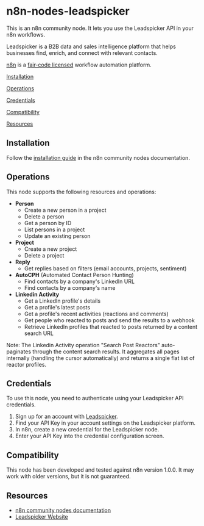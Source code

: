 # **n8n-nodes-leadspicker**

This is an n8n community node. It lets you use the Leadspicker API in your n8n workflows.

Leadspicker is a B2B data and sales intelligence platform that helps businesses find, enrich, and connect with relevant contacts.

[n8n](https://n8n.io/) is a [fair-code licensed](https://docs.n8n.io/reference/license/) workflow automation platform.

[Installation](#installation)

[Operations](#operations)

[Credentials](#credentials)

[Compatibility](#compatibility)

[Resources](#resources)

## **Installation**

Follow the [installation guide](https://docs.n8n.io/integrations/community-nodes/installation/) in the n8n community nodes documentation.

## **Operations**

This node supports the following resources and operations:

* **Person**  
  * Create a new person in a project  
  * Delete a person  
  * Get a person by ID  
  * List persons in a project  
  * Update an existing person  
* **Project**  
  * Create a new project  
  * Delete a project  
* **Reply**  
  * Get replies based on filters (email accounts, projects, sentiment)  
* **AutoCPH** (Automated Contact Person Hunting)  
  * Find contacts by a company's LinkedIn URL  
  * Find contacts by a company's name  
* **Linkedin Activity**  
  * Get a LinkedIn profile's details  
  * Get a profile's latest posts  
  * Get a profile's recent activities (reactions and comments)  
  * Get people who reacted to posts and send the results to a webhook
  * Retrieve LinkedIn profiles that reacted to posts returned by a content search URL

Note: The Linkedin Activity operation "Search Post Reactors" auto-paginates through the content search results. It aggregates all pages internally (handling the cursor automatically) and returns a single flat list of reactor profiles.

## **Credentials**

To use this node, you need to authenticate using your Leadspicker API credentials.

1. Sign up for an account with [Leadspicker](https://leadspicker.com/).  
2. Find your API Key in your account settings on the Leadspicker platform.  
3. In n8n, create a new credential for the Leadspicker node.  
4. Enter your API Key into the credential configuration screen.

## **Compatibility**

This node has been developed and tested against n8n version 1.0.0. It may work with older versions, but it is not guaranteed.

## **Resources**

* [n8n community nodes documentation](https://docs.n8n.io/integrations/#community-nodes)  
* [Leadspicker Website](https://leadspicker.com/)
